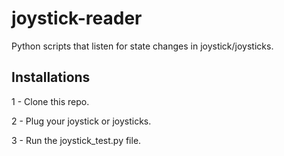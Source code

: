 # joystick-reader
Python scripts that listen for state changes in joystick/joysticks.

## Installations
1 - Clone this repo.

2 - Plug your joystick or joysticks.

3 - Run the joystick_test.py file.
